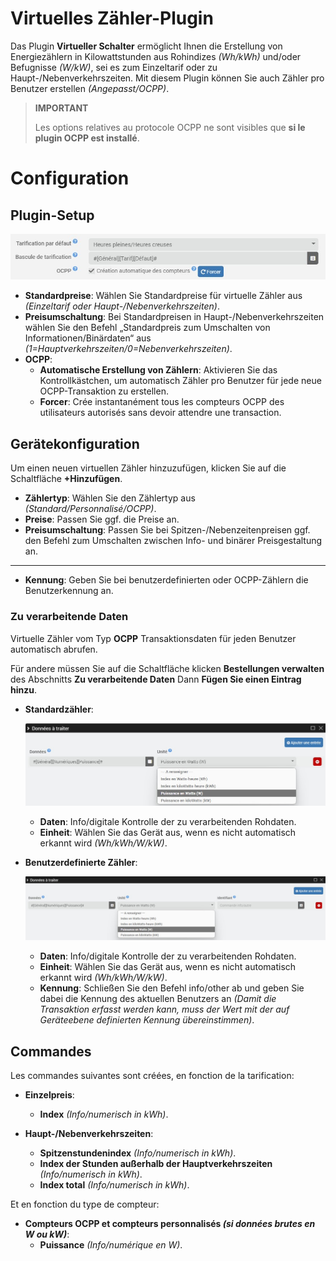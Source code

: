 # Virtuelles Zähler-Plugin

Das Plugin **Virtueller Schalter** ermöglicht Ihnen die Erstellung von Energiezählern in Kilowattstunden aus Rohindizes *(Wh/kWh)* und/oder Befugnisse *(W/kW)*, sei es zum Einzeltarif oder zu Haupt-/Nebenverkehrszeiten. Mit diesem Plugin können Sie auch Zähler pro Benutzer erstellen *(Angepasst/OCPP)*.

>**IMPORTANT**
>
>Les options relatives au protocole OCPP ne sont visibles que **si le plugin OCPP est installé**.

# Configuration

## Plugin-Setup

![Plugin-Setup](../images/config_plugin.jpg)

- **Standardpreise**: Wählen Sie Standardpreise für virtuelle Zähler aus *(Einzeltarif oder Haupt-/Nebenverkehrszeiten)*.
- **Preisumschaltung**: Bei Standardpreisen in Haupt-/Nebenverkehrszeiten wählen Sie den Befehl „Standardpreis zum Umschalten von Informationen/Binärdaten“ aus *(1=Hauptverkehrszeiten/0=Nebenverkehrszeiten)*.
- **OCPP**:
  - **Automatische Erstellung von Zählern**: Aktivieren Sie das Kontrollkästchen, um automatisch Zähler pro Benutzer für jede neue OCPP-Transaktion zu erstellen.
  - **Forcer**: Crée instantanément tous les compteurs OCPP des utilisateurs autorisés sans devoir attendre une transaction.

## Gerätekonfiguration

Um einen neuen virtuellen Zähler hinzuzufügen, klicken Sie auf die Schaltfläche **+Hinzufügen**.

- **Zählertyp**: Wählen Sie den Zählertyp aus *(Standard/Personnalisé/OCPP)*.
- **Preise**: Passen Sie ggf. die Preise an.
- **Preisumschaltung**: Passen Sie bei Spitzen-/Nebenzeitenpreisen ggf. den Befehl zum Umschalten zwischen Info- und binärer Preisgestaltung an.

---

- **Kennung**: Geben Sie bei benutzerdefinierten oder OCPP-Zählern die Benutzerkennung an.

### Zu verarbeitende Daten

Virtuelle Zähler vom Typ **OCPP** Transaktionsdaten für jeden Benutzer automatisch abrufen.

Für andere müssen Sie auf die Schaltfläche klicken **Bestellungen verwalten** des Abschnitts **Zu verarbeitende Daten** Dann **Fügen Sie einen Eintrag hinzu**.

- **Standardzähler**:

  ![Daten compteur standard](../images/default_input.jpg)

	- **Daten**: Info/digitale Kontrolle der zu verarbeitenden Rohdaten.
	- **Einheit**: Wählen Sie das Gerät aus, wenn es nicht automatisch erkannt wird *(Wh/kWh/W/kW)*.

- **Benutzerdefinierte Zähler**:

  ![Daten compteur personnalisé](../images/custom_input.jpg)

	- **Daten**: Info/digitale Kontrolle der zu verarbeitenden Rohdaten.
	- **Einheit**: Wählen Sie das Gerät aus, wenn es nicht automatisch erkannt wird *(Wh/kWh/W/kW)*.
	- **Kennung**: Schließen Sie den Befehl info/other ab und geben Sie dabei die Kennung des aktuellen Benutzers an *(Damit die Transaktion erfasst werden kann, muss der Wert mit der auf Geräteebene definierten Kennung übereinstimmen)*.

## Commandes

Les commandes suivantes sont créées, en fonction de la tarification:

- **Einzelpreis**:
  - **Index** *(Info/numerisch in kWh)*.

- **Haupt-/Nebenverkehrszeiten**:
  - **Spitzenstundenindex** *(Info/numerisch in kWh)*.
  - **Index der Stunden außerhalb der Hauptverkehrszeiten** *(Info/numerisch in kWh)*.
  - **Index total** *(Info/numerisch in kWh)*.

Et en fonction du type de compteur:

- **Compteurs OCPP et compteurs personnalisés *(si données brutes en W ou kW)***:
  - **Puissance** *(Info/numérique en W)*.
